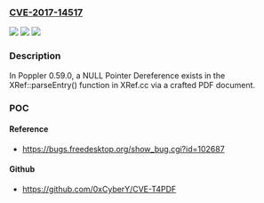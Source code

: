 ### [CVE-2017-14517](https://cve.mitre.org/cgi-bin/cvename.cgi?name=CVE-2017-14517)
![](https://img.shields.io/static/v1?label=Product&message=n%2Fa&color=blue)
![](https://img.shields.io/static/v1?label=Version&message=n%2Fa&color=blue)
![](https://img.shields.io/static/v1?label=Vulnerability&message=n%2Fa&color=brighgreen)

### Description

In Poppler 0.59.0, a NULL Pointer Dereference exists in the XRef::parseEntry() function in XRef.cc via a crafted PDF document.

### POC

#### Reference
- https://bugs.freedesktop.org/show_bug.cgi?id=102687

#### Github
- https://github.com/0xCyberY/CVE-T4PDF

